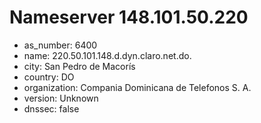 # Nameserver 148.101.50.220

* as_number: 6400
* name: 220.50.101.148.d.dyn.claro.net.do.
* city: San Pedro de Macorís
* country: DO
* organization: Compania Dominicana de Telefonos S. A.
* version: Unknown
* dnssec: false
